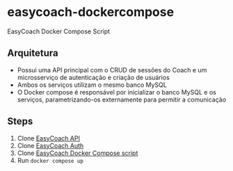 # easycoach-dockercompose
EasyCoach Docker Compose Script

## Arquitetura
- Possui uma API principal com o CRUD de sessões do Coach e um microsserviço de autenticação e criação de usuários
- Ambos os serviços utilizam o mesmo banco MySQL
- O Docker compose é responsável por inicializar o banco MySQL e os serviços, parametrizando-os externamente para permitir a comunicação

## Steps
1. Clone <a href="https://github.com/rubinhomaroti/easycoachapi">EasyCoach API</a>
2. Clone <a href="https://github.com/rubinhomaroti/easycoachauth">EasyCoach Auth</a>
3. Clone <a href="https://github.com/rubinhomaroti/easycoach-dockercompose">EasyCoach Docker Compose script</a>
4. Run `docker compose up`
